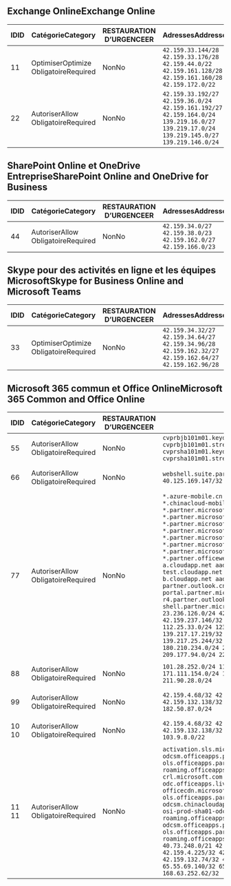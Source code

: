 <!--This file was automatically generated by a script, any manual changes will be overwritten.-->
<!--Please contact the Office 365 Endpoints team with any questions.-->
<!--China endpoints version 2018063000-->
<!--File generated 2018-07-29 00:30:10.5581-->

## <a name="exchange-online"></a><span data-ttu-id="f0644-101">Exchange Online</span><span class="sxs-lookup"><span data-stu-id="f0644-101">Exchange Online</span></span>

<span data-ttu-id="f0644-102">ID</span><span class="sxs-lookup"><span data-stu-id="f0644-102">ID</span></span> | <span data-ttu-id="f0644-103">Catégorie</span><span class="sxs-lookup"><span data-stu-id="f0644-103">Category</span></span> | <span data-ttu-id="f0644-104">RESTAURATION D’URGENCE</span><span class="sxs-lookup"><span data-stu-id="f0644-104">ER</span></span> | <span data-ttu-id="f0644-105">Adresses</span><span class="sxs-lookup"><span data-stu-id="f0644-105">Addresses</span></span> | <span data-ttu-id="f0644-106">Ports</span><span class="sxs-lookup"><span data-stu-id="f0644-106">Ports</span></span>
-- | -------------------- | -- | ------------------------------------------------------------------------------------------------------------------------------------- | ----------------
<span data-ttu-id="f0644-107">1</span><span class="sxs-lookup"><span data-stu-id="f0644-107">1</span></span> | <span data-ttu-id="f0644-108">Optimiser</span><span class="sxs-lookup"><span data-stu-id="f0644-108">Optimize</span></span><BR><span data-ttu-id="f0644-109">Obligatoire</span><span class="sxs-lookup"><span data-stu-id="f0644-109">Required</span></span> | <span data-ttu-id="f0644-110">Non</span><span class="sxs-lookup"><span data-stu-id="f0644-110">No</span></span> | `42.159.33.144/28 42.159.33.176/28 42.159.44.0/22 42.159.161.128/28 42.159.161.160/28 42.159.172.0/22` | <span data-ttu-id="f0644-111">**TCP :** 443, 80</span><span class="sxs-lookup"><span data-stu-id="f0644-111">**TCP:** 443, 80</span></span>
<span data-ttu-id="f0644-112">2</span><span class="sxs-lookup"><span data-stu-id="f0644-112">2</span></span> | <span data-ttu-id="f0644-113">Autoriser</span><span class="sxs-lookup"><span data-stu-id="f0644-113">Allow</span></span><BR><span data-ttu-id="f0644-114">Obligatoire</span><span class="sxs-lookup"><span data-stu-id="f0644-114">Required</span></span> | <span data-ttu-id="f0644-115">Non</span><span class="sxs-lookup"><span data-stu-id="f0644-115">No</span></span> | `42.159.33.192/27 42.159.36.0/24 42.159.161.192/27 42.159.164.0/24 139.219.16.0/27 139.219.17.0/24 139.219.145.0/27 139.219.146.0/24` | <span data-ttu-id="f0644-116">**TCP :** 443, 80</span><span class="sxs-lookup"><span data-stu-id="f0644-116">**TCP:** 443, 80</span></span>

## <a name="sharepoint-online-and-onedrive-for-business"></a><span data-ttu-id="f0644-117">SharePoint Online et OneDrive Entreprise</span><span class="sxs-lookup"><span data-stu-id="f0644-117">SharePoint Online and OneDrive for Business</span></span>

<span data-ttu-id="f0644-118">ID</span><span class="sxs-lookup"><span data-stu-id="f0644-118">ID</span></span> | <span data-ttu-id="f0644-119">Catégorie</span><span class="sxs-lookup"><span data-stu-id="f0644-119">Category</span></span> | <span data-ttu-id="f0644-120">RESTAURATION D’URGENCE</span><span class="sxs-lookup"><span data-stu-id="f0644-120">ER</span></span> | <span data-ttu-id="f0644-121">Adresses</span><span class="sxs-lookup"><span data-stu-id="f0644-121">Addresses</span></span> | <span data-ttu-id="f0644-122">Ports</span><span class="sxs-lookup"><span data-stu-id="f0644-122">Ports</span></span>
-- | ----------------- | -- | --------------------------------------------------------------- | ----------------
<span data-ttu-id="f0644-123">4</span><span class="sxs-lookup"><span data-stu-id="f0644-123">4</span></span> | <span data-ttu-id="f0644-124">Autoriser</span><span class="sxs-lookup"><span data-stu-id="f0644-124">Allow</span></span><BR><span data-ttu-id="f0644-125">Obligatoire</span><span class="sxs-lookup"><span data-stu-id="f0644-125">Required</span></span> | <span data-ttu-id="f0644-126">Non</span><span class="sxs-lookup"><span data-stu-id="f0644-126">No</span></span> | `42.159.34.0/27 42.159.38.0/23 42.159.162.0/27 42.159.166.0/23` | <span data-ttu-id="f0644-127">**TCP :** 443, 80</span><span class="sxs-lookup"><span data-stu-id="f0644-127">**TCP:** 443, 80</span></span>

## <a name="skype-for-business-online-and-microsoft-teams"></a><span data-ttu-id="f0644-128">Skype pour des activités en ligne et les équipes Microsoft</span><span class="sxs-lookup"><span data-stu-id="f0644-128">Skype for Business Online and Microsoft Teams</span></span>

<span data-ttu-id="f0644-129">ID</span><span class="sxs-lookup"><span data-stu-id="f0644-129">ID</span></span> | <span data-ttu-id="f0644-130">Catégorie</span><span class="sxs-lookup"><span data-stu-id="f0644-130">Category</span></span> | <span data-ttu-id="f0644-131">RESTAURATION D’URGENCE</span><span class="sxs-lookup"><span data-stu-id="f0644-131">ER</span></span> | <span data-ttu-id="f0644-132">Adresses</span><span class="sxs-lookup"><span data-stu-id="f0644-132">Addresses</span></span> | <span data-ttu-id="f0644-133">Ports</span><span class="sxs-lookup"><span data-stu-id="f0644-133">Ports</span></span>
-- | -------------------- | -- | ---------------------------------------------------------------------------------------------------- | ----------------
<span data-ttu-id="f0644-134">3</span><span class="sxs-lookup"><span data-stu-id="f0644-134">3</span></span> | <span data-ttu-id="f0644-135">Optimiser</span><span class="sxs-lookup"><span data-stu-id="f0644-135">Optimize</span></span><BR><span data-ttu-id="f0644-136">Obligatoire</span><span class="sxs-lookup"><span data-stu-id="f0644-136">Required</span></span> | <span data-ttu-id="f0644-137">Non</span><span class="sxs-lookup"><span data-stu-id="f0644-137">No</span></span> | `42.159.34.32/27 42.159.34.64/27 42.159.34.96/28 42.159.162.32/27 42.159.162.64/27 42.159.162.96/28` | <span data-ttu-id="f0644-138">**TCP :** 443, 80</span><span class="sxs-lookup"><span data-stu-id="f0644-138">**TCP:** 443, 80</span></span>

## <a name="microsoft-365-common-and-office-online"></a><span data-ttu-id="f0644-139">Microsoft 365 commun et Office Online</span><span class="sxs-lookup"><span data-stu-id="f0644-139">Microsoft 365 Common and Office Online</span></span>

<span data-ttu-id="f0644-140">ID</span><span class="sxs-lookup"><span data-stu-id="f0644-140">ID</span></span> | <span data-ttu-id="f0644-141">Catégorie</span><span class="sxs-lookup"><span data-stu-id="f0644-141">Category</span></span> | <span data-ttu-id="f0644-142">RESTAURATION D’URGENCE</span><span class="sxs-lookup"><span data-stu-id="f0644-142">ER</span></span> | <span data-ttu-id="f0644-143">Adresses</span><span class="sxs-lookup"><span data-stu-id="f0644-143">Addresses</span></span> | <span data-ttu-id="f0644-144">Ports</span><span class="sxs-lookup"><span data-stu-id="f0644-144">Ports</span></span>
-- | ----------------- | -- | ---------------------------------------------------------------------------------------------------------------------------------------------------------------------------------------------------------------------------------------------------------------------------------------------------------------------------------------------------------------------------------------------------------------------------------------------------------------------------------------------------------------------------------------------------------------------------------------------------------------------------------------------------------------------------------------------------------------------------------------------------------------------------------------------------------------------------------------------------------------------------------------------------------------------------------------------------------------------------------------------------------------------------------------- | ----------------
<span data-ttu-id="f0644-145">5</span><span class="sxs-lookup"><span data-stu-id="f0644-145">5</span></span> | <span data-ttu-id="f0644-146">Autoriser</span><span class="sxs-lookup"><span data-stu-id="f0644-146">Allow</span></span><BR><span data-ttu-id="f0644-147">Obligatoire</span><span class="sxs-lookup"><span data-stu-id="f0644-147">Required</span></span> | <span data-ttu-id="f0644-148">Non</span><span class="sxs-lookup"><span data-stu-id="f0644-148">No</span></span> | `cvprbjb101m01.keydelivery.mediaservices.chinacloudapi.cn cvprbjb101m01.streaming.mediaservices.chinacloudapi.cn cvprsha101m01.keydelivery.mediaservices.chinacloudapi.cn cvprsha101m01.streaming.mediaservices.chinacloudapi.cn` | <span data-ttu-id="f0644-149">**TCP :** 443, 80</span><span class="sxs-lookup"><span data-stu-id="f0644-149">**TCP:** 443, 80</span></span>
<span data-ttu-id="f0644-150">6</span><span class="sxs-lookup"><span data-stu-id="f0644-150">6</span></span> | <span data-ttu-id="f0644-151">Autoriser</span><span class="sxs-lookup"><span data-stu-id="f0644-151">Allow</span></span><BR><span data-ttu-id="f0644-152">Obligatoire</span><span class="sxs-lookup"><span data-stu-id="f0644-152">Required</span></span> | <span data-ttu-id="f0644-153">Non</span><span class="sxs-lookup"><span data-stu-id="f0644-153">No</span></span> | `webshell.suite.partner.microsoftonline.cn`<BR>`40.125.169.147/32 42.159.201.24/32` | <span data-ttu-id="f0644-154">**TCP :** 443, 80</span><span class="sxs-lookup"><span data-stu-id="f0644-154">**TCP:** 443, 80</span></span>
<span data-ttu-id="f0644-155">7</span><span class="sxs-lookup"><span data-stu-id="f0644-155">7</span></span> | <span data-ttu-id="f0644-156">Autoriser</span><span class="sxs-lookup"><span data-stu-id="f0644-156">Allow</span></span><BR><span data-ttu-id="f0644-157">Obligatoire</span><span class="sxs-lookup"><span data-stu-id="f0644-157">Required</span></span> | <span data-ttu-id="f0644-158">Non</span><span class="sxs-lookup"><span data-stu-id="f0644-158">No</span></span> | `*.azure-mobile.cn *.chinacloudapi.cn *.chinacloudapp.cn *.chinacloud-mobile.cn *.chinacloudsites.cn *.partner.microsoftonline-m.cn *.partner.microsoftonline-m.net.cn *.partner.microsoftonline-m-i.cn *.partner.microsoftonline-m-i.net.cn *.partner.microsoftonline-p.net.cn *.partner.microsoftonline-p-i.cn *.partner.microsoftonline-p-i.net.cn *.partner.officewebapps.cn *.windowsazure.cn aadg-bjb-a.cloudapp.net aadg-bjb-b.cloudapp.net aadg-bjb-test.cloudapp.net aadg-sha-a.cloudapp.net aadg-sha-b.cloudapp.net aadg-sha-test.cloudapp.net partner.outlook.cn portal.partner.microsoftonline.cdnsvc.com r4.partner.outlook.cn shell.partner.microsoftonline.cdnsvc.com`<BR>`23.236.126.0/24 42.159.224.122/32 42.159.233.91/32 42.159.237.146/32 42.159.238.120/32 58.68.168.0/24 112.25.33.0/24 123.150.49.0/24 125.65.247.0/24 139.217.17.219/32 139.217.19.156/32 139.217.21.3/32 139.217.25.244/32 171.107.84.0/24 180.210.232.0/24 180.210.234.0/24 209.177.86.0/24 209.177.90.0/24 209.177.94.0/24 222.161.226.0/24` | <span data-ttu-id="f0644-159">**TCP :** 443, 80</span><span class="sxs-lookup"><span data-stu-id="f0644-159">**TCP:** 443, 80</span></span>
<span data-ttu-id="f0644-160">8</span><span class="sxs-lookup"><span data-stu-id="f0644-160">8</span></span> | <span data-ttu-id="f0644-161">Autoriser</span><span class="sxs-lookup"><span data-stu-id="f0644-161">Allow</span></span><BR><span data-ttu-id="f0644-162">Obligatoire</span><span class="sxs-lookup"><span data-stu-id="f0644-162">Required</span></span> | <span data-ttu-id="f0644-163">Non</span><span class="sxs-lookup"><span data-stu-id="f0644-163">No</span></span> | `101.28.252.0/24 115.231.150.0/24 123.235.32.0/24 171.111.154.0/24 175.6.10.0/24 180.210.229.0/24 211.90.28.0/24` | <span data-ttu-id="f0644-164">**TCP :** 443, 80</span><span class="sxs-lookup"><span data-stu-id="f0644-164">**TCP:** 443, 80</span></span>
<span data-ttu-id="f0644-165">9</span><span class="sxs-lookup"><span data-stu-id="f0644-165">9</span></span> | <span data-ttu-id="f0644-166">Autoriser</span><span class="sxs-lookup"><span data-stu-id="f0644-166">Allow</span></span><BR><span data-ttu-id="f0644-167">Obligatoire</span><span class="sxs-lookup"><span data-stu-id="f0644-167">Required</span></span> | <span data-ttu-id="f0644-168">Non</span><span class="sxs-lookup"><span data-stu-id="f0644-168">No</span></span> | `42.159.4.68/32 42.159.4.200/32 42.159.7.156/32 42.159.132.138/32 42.159.133.17/32 42.159.135.78/32 182.50.87.0/24` | <span data-ttu-id="f0644-169">**TCP :** 443, 80</span><span class="sxs-lookup"><span data-stu-id="f0644-169">**TCP:** 443, 80</span></span>
<span data-ttu-id="f0644-170">10 </span><span class="sxs-lookup"><span data-stu-id="f0644-170">10</span></span> | <span data-ttu-id="f0644-171">Autoriser</span><span class="sxs-lookup"><span data-stu-id="f0644-171">Allow</span></span><BR><span data-ttu-id="f0644-172">Obligatoire</span><span class="sxs-lookup"><span data-stu-id="f0644-172">Required</span></span> | <span data-ttu-id="f0644-173">Non</span><span class="sxs-lookup"><span data-stu-id="f0644-173">No</span></span> | `42.159.4.68/32 42.159.4.200/32 42.159.7.156/32 42.159.132.138/32 42.159.133.17/32 42.159.135.78/32 103.9.8.0/22` | <span data-ttu-id="f0644-174">**TCP :** 443, 80</span><span class="sxs-lookup"><span data-stu-id="f0644-174">**TCP:** 443, 80</span></span>
<span data-ttu-id="f0644-175">11 </span><span class="sxs-lookup"><span data-stu-id="f0644-175">11</span></span> | <span data-ttu-id="f0644-176">Autoriser</span><span class="sxs-lookup"><span data-stu-id="f0644-176">Allow</span></span><BR><span data-ttu-id="f0644-177">Obligatoire</span><span class="sxs-lookup"><span data-stu-id="f0644-177">Required</span></span> | <span data-ttu-id="f0644-178">Non</span><span class="sxs-lookup"><span data-stu-id="f0644-178">No</span></span> | `activation.sls.microsoft.com bjb-odcsm.officeapps.partner.office365.cn bjb-ols.officeapps.partner.office365.cn bjb-roaming.officeapps.partner.office365.cn crl.microsoft.com dnsmop.chinacloudapp.cn odc.officeapps.live.com office15client.microsoft.com officecdn.microsoft.com ols.officeapps.partner.office365.cn osi-prod-bjb01-odcsm.chinacloudapp.cn osiprod-scus01-odcsm.cloudapp.net osi-prod-sha01-odcsm.chinacloudapp.cn roaming.officeapps.partner.office365.cn sha-odcsm.officeapps.partner.office365.cn sha-ols.officeapps.partner.office365.cn sha-roaming.officeapps.partner.office365.cn`<BR>`40.73.248.0/21 42.159.4.45/32 42.159.4.50/32 42.159.4.225/32 42.159.7.13/32 42.159.132.73/32 42.159.132.74/32 42.159.132.75/32 65.52.98.231/32 65.55.69.140/32 65.55.227.140/32 70.37.81.47/32 168.63.252.62/32` | <span data-ttu-id="f0644-179">**TCP :** 443, 80</span><span class="sxs-lookup"><span data-stu-id="f0644-179">**TCP:** 443, 80</span></span>
